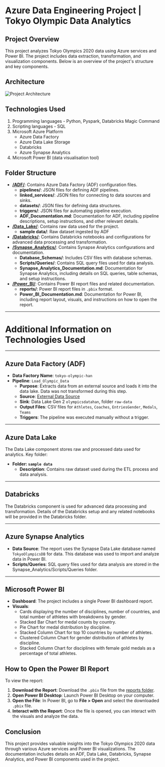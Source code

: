 # Azure Data Engineering Project | Tokyo Olympic Data Analytics


## Project Overview
This project analyzes Tokyo Olympics 2020 data using Azure services and Power BI. The project includes data extraction, transformation, and visualization components. Below is an overview of the project's structure and key components.

## Architecture
![Project Architecture](https://github.com/HannibalGh/Azure-DE-Project-Tokyo-Olympic-Data-Analytics/blob/main/Architecture%20Diagram.png)

## Technologies Used
1. Programming languages - Python, Pyspark, Databricks Magic Command
2. Scripting languages - SQL
3. Microsoft Azure Platform
   - Azure Data Factory
   - Azure Data Lake Storage
   - Databricks
   - Azure Synapse Analytics
4. Microsoft Power BI (data visualisation tool)

## Folder Structure

- **[/ADF/](https://github.com/HannibalGh/Azure-DE-Project-Tokyo-Olympic-Data-Analytics/tree/main/ADF)**: Contains Azure Data Factory (ADF) configuration files.
  - **pipelines/**: JSON files for defining ADF pipelines.
  - **linked_services/**: JSON files for connecting to data sources and sinks.
  - **datasets/**: JSON files for defining data structures.
  - **triggers/**: JSON files for automating pipeline execution.
  - **ADF_Documentation.md**: Documentation for ADF, including pipeline descriptions, setup instructions, and other relevant details.
- **[/Data_Lake/](https://github.com/HannibalGh/Azure-DE-Project-Tokyo-Olympic-Data-Analytics/tree/main/Data_Lake)**: Contains raw data used for the project.
  - **sample data/**: Raw dataset ingested by ADF
- **[/Databricks/](https://github.com/HannibalGh/Azure-DE-Project-Tokyo-Olympic-Data-Analytics/tree/main/Databricks)**: Contains Databricks notebooks and configurations for advanced data processing and transformation.
- **[/Synapse_Analytics/](https://github.com/HannibalGh/Azure-DE-Project-Tokyo-Olympic-Data-Analytics/tree/main/Synapse_Analytics)**: Contains Synapse Analytics configurations and documentation.
  - **Database_Schemas/**: Includes CSV files with database schemas.
  - **Scripts/Queries/**: Contains SQL query files used for data analysis.
  - **Synapse_Analytics_Documentation.md**: Documentation for Synapse Analytics, including details on SQL queries, table schemas, and setup instructions.
- **[/Power_BI/](https://github.com/HannibalGh/Azure-DE-Project-Tokyo-Olympic-Data-Analytics/tree/main/Power_BI)**: Contains Power BI report files and related documentation.
  - **reports/**: Power BI report files in `.pbix` format.
  - **Power_BI_Documentation.md**: Documentation for Power BI, including report layout, visuals, and instructions on how to open the report.

******
# Additional Information on Technologies Used
******

## Azure Data Factory (ADF)

- **Data Factory Name**: `tokyo-olympic-han`
- **Pipeline**: `Load_Olympic_Data`
  - **Purpose**: Extracts data from an external source and loads it into the data lake. Data was not transformed during this step.
  - **Source**: [External Data Source](https://github.com/darshilparmar/tokyo-olympic-azure-data-engineering-project/tree/main/data)
  - **Sink**: Data Lake Gen 2 `olympicsdatahan`, folder `raw-data`
  - **Output Files**: CSV files for `Athletes`, `Coaches`, `EntriesGender`, `Medals`, `Teams`
  - **Triggers**: The pipeline was executed manually without a trigger.

******

## Azure Data Lake

The Data Lake component stores raw and processed data used for analytics. Key folder:

- **Folder: `sample data`**
  - **Description**: Contains raw dataset used during the ETL process and data analysis.

******

## Databricks

The Databricks component is used for advanced data processing and transformation. Details of the Databricks setup and any related notebooks will be provided in the Databricks folder.

******

## Azure Synapse Analytics

- **Data Source**: The report uses the Synapse Data Lake database named `TokyoOlympicsDB` for data. This database was used to import and analyze data in Power BI.
- **Scripts/Queries**: SQL query files used for data analysis are stored in the Synapse_Analytics/Scripts/Queries folder.

******

## Microsoft Power BI

- **Dashboard**: The project includes a single Power BI dashboard report.
- **Visuals**: 
  - Cards displaying the number of disciplines, number of countries, and total number of athletes with breakdowns by gender.
  - Stacked Bar Chart for medal counts by country.
  - Pie Chart for medal distribution by discipline.
  - Stacked Column Chart for top 10 countries by number of athletes.
  - Clustered Column Chart for gender distribution of athletes by discipline.
  - Stacked Column Chart for disciplines with female gold medals as a percentage of total athletes.

## How to Open the Power BI Report

To view the report:
1. **Download the Report**: Download the `.pbix` file from the [reports folder](https://github.com/HannibalGh/Azure-DE-Project-Tokyo-Olympic-Data-Analytics/blob/main/Power_BI/reports/Tokyo_Olympics_Report.pbix).
2. **Open Power BI Desktop**: Launch Power BI Desktop on your computer.
3. **Open the File**: In Power BI, go to **File > Open** and select the downloaded `.pbix` file.
4. **Interact with the Report**: Once the file is opened, you can interact with the visuals and analyze the data.

## Conclusion

This project provides valuable insights into the Tokyo Olympics 2020 data through various Azure services and Power BI visualizations. The documentation includes details on ADF, Data Lake, Databricks, Synapse Analytics, and Power BI components used in the project.
